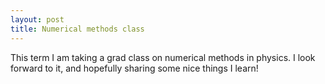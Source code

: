 ```yaml
---
layout: post
title: Numerical methods class
---
```


This term I am taking a grad class on numerical methods in physics. I look forward to it, and hopefully sharing some nice things I learn!

